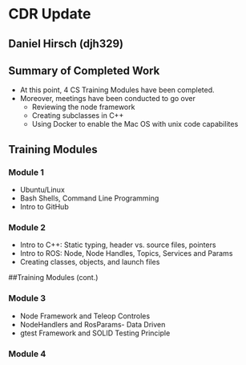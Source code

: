 # CDR Update
## Daniel Hirsch (djh329)

## Summary of Completed Work
* At this point, 4 CS Training Modules have been completed.
* Moreover, meetings have been conducted to go over
  * Reviewing the node framework
  * Creating subclasses in C++
  * Using Docker to enable the Mac OS with unix code capabilites


 ## Training Modules
 ### Module 1
 * Ubuntu/Linux
 * Bash Shells, Command Line Programming
 * Intro to GitHub
 ### Module 2
 * Intro to C++: Static typing, header vs. source files, pointers
 * Intro to ROS: Node, Node Handles, Topics, Services and Params
 * Creating classes, objects, and launch files

 ##Training Modules (cont.)
 ### Module 3
 * Node Framework and Teleop Controles
 * NodeHandlers and RosParams- Data Driven
 * gtest Framework and SOLID Testing Principle
 ### Module 4
